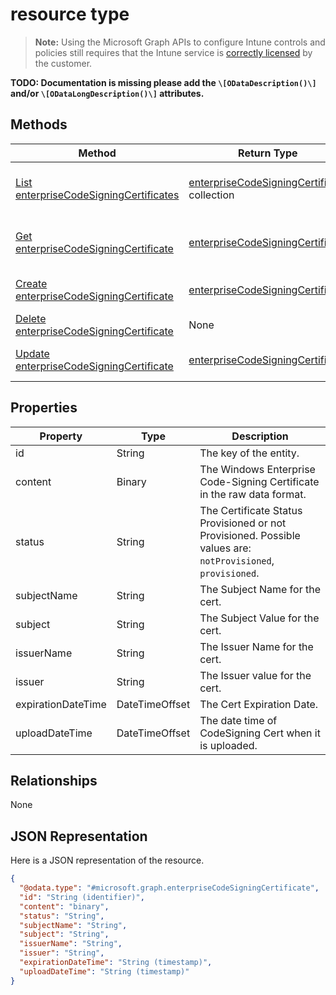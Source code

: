 ﻿#  resource type

> **Note:** Using the Microsoft Graph APIs to configure Intune controls and policies still requires that the Intune service is [correctly licensed](https://go.microsoft.com/fwlink/?linkid=839381) by the customer.

**TODO: Documentation is missing please add the `\[ODataDescription()\]` and/or `\[ODataLongDescription()\]` attributes.**
## Methods
|Method|Return Type|Description|
|---|---|---|
|[List enterpriseCodeSigningCertificates](../api/intune_apps_enterprisecodesigningcertificate_list.md)|[enterpriseCodeSigningCertificate](../resources/intune_apps_enterprisecodesigningcertificate.md) collection|List properties and relationships of the [enterpriseCodeSigningCertificate](../resources/intune_apps_enterprisecodesigningcertificate.md) objects.|
|[Get enterpriseCodeSigningCertificate](../api/intune_apps_enterprisecodesigningcertificate_get.md)|[enterpriseCodeSigningCertificate](../resources/intune_apps_enterprisecodesigningcertificate.md)|Read properties and relationships of the [enterpriseCodeSigningCertificate](../resources/intune_apps_enterprisecodesigningcertificate.md) object.|
|[Create enterpriseCodeSigningCertificate](../api/intune_apps_enterprisecodesigningcertificate_create.md)|[enterpriseCodeSigningCertificate](../resources/intune_apps_enterprisecodesigningcertificate.md)|Create a new [enterpriseCodeSigningCertificate](../resources/intune_apps_enterprisecodesigningcertificate.md) object.|
|[Delete enterpriseCodeSigningCertificate](../api/intune_apps_enterprisecodesigningcertificate_delete.md)|None|Deletes a [enterpriseCodeSigningCertificate](../resources/intune_apps_enterprisecodesigningcertificate.md).|
|[Update enterpriseCodeSigningCertificate](../api/intune_apps_enterprisecodesigningcertificate_update.md)|[enterpriseCodeSigningCertificate](../resources/intune_apps_enterprisecodesigningcertificate.md)|Update the properties of a [enterpriseCodeSigningCertificate](../resources/intune_apps_enterprisecodesigningcertificate.md) object.|

## Properties
|Property|Type|Description|
|---|---|---|
|id|String|The key of the entity.|
|content|Binary|The Windows Enterprise Code-Signing Certificate in the raw data format.|
|status|String|The Certificate Status Provisioned or not Provisioned. Possible values are: `notProvisioned`, `provisioned`.|
|subjectName|String|The Subject Name for the cert.|
|subject|String|The Subject Value for the cert.|
|issuerName|String|The Issuer Name for the cert.|
|issuer|String|The Issuer value for the cert.|
|expirationDateTime|DateTimeOffset|The Cert Expiration Date.|
|uploadDateTime|DateTimeOffset|The date time of CodeSigning Cert when it is uploaded.|

## Relationships
None
## JSON Representation
Here is a JSON representation of the resource.
<!-- {
  "blockType": "resource",
  "keyProperty": "id",
  "@odata.type": "microsoft.graph.enterpriseCodeSigningCertificate"
}
-->
```json
{
  "@odata.type": "#microsoft.graph.enterpriseCodeSigningCertificate",
  "id": "String (identifier)",
  "content": "binary",
  "status": "String",
  "subjectName": "String",
  "subject": "String",
  "issuerName": "String",
  "issuer": "String",
  "expirationDateTime": "String (timestamp)",
  "uploadDateTime": "String (timestamp)"
}
```



